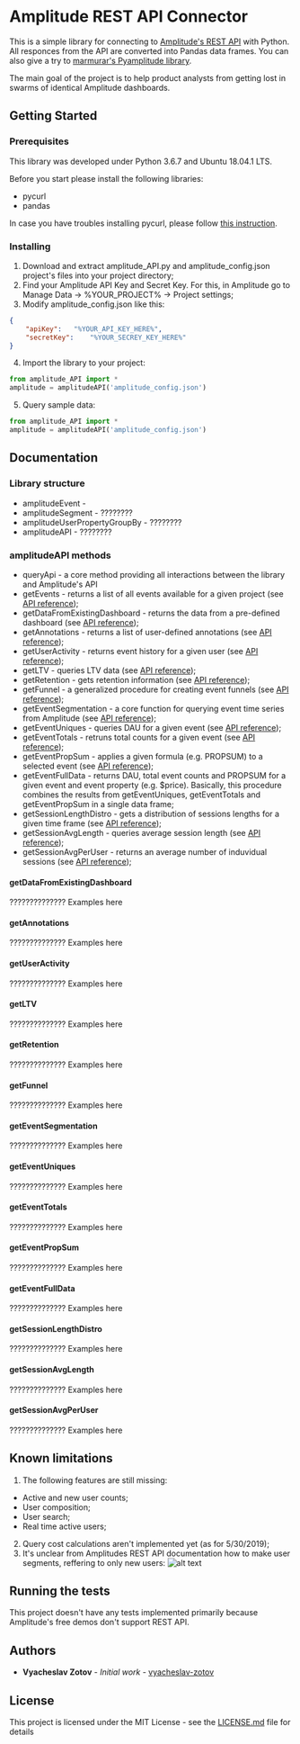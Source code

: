 # Amplitude REST API Connector

This is a simple library for connecting to [Amplitude's REST API](https://amplitude.zendesk.com/hc/en-us/articles/205469748-Dashboard-Rest-API-Export-Amplitude-Dashboard-Data#query-parameters ) with Python. All responces from the API are converted into Pandas data frames. 
You can also give a try to [marmurar's Pyamplitude library](https://github.com/marmurar/pyamplitude).

The main goal of the project is to help product analysts from getting lost in swarms of identical Amplitude dashboards.

## Getting Started

### Prerequisites

This library was developed under Python 3.6.7 and Ubuntu 18.04.1 LTS.

Before you start please install the following libraries:
- pycurl
- pandas

In case you have troubles installing pycurl, please follow [this instruction](https://stackoverflow.com/questions/37669428/error-in-installation-pycurl-7-19-0).

### Installing

1. Download and extract amplitude_API.py and amplitude_config.json project's files into your project directory;
2. Find your Amplitude API Key and Secret Key. For this, in Amplitude go to Manage Data -> %YOUR_PROJECT% -> Project settings;
3. Modify amplitude_config.json like this:

```json
{
	"apiKey":	"%YOUR_API_KEY_HERE%",
	"secretKey":	"%YOUR_SECREY_KEY_HERE%"
}
```

4. Import the library to your project:

```python
from amplitude_API import *
amplitude = amplitudeAPI('amplitude_config.json')
```

5. Query sample data:

```python
from amplitude_API import *
amplitude = amplitudeAPI('amplitude_config.json')
```

## Documentation

### Library structure
- amplitudeEvent - 
- amplitudeSegment - ????????
- amplitudeUserPropertyGroupBy - ????????
- amplitudeAPI - ????????

### amplitudeAPI methods
- queryApi - a core method providing all interactions between the library and Amplitude's API
- getEvents - returns a list of all events available for a given project (see [API reference](https://amplitude.zendesk.com/hc/en-us/articles/205469748-Dashboard-Rest-API-Export-Amplitude-Dashboard-Data#events-list));
- getDataFromExistingDashboard - returns the data from a pre-defined dashboard (see [API reference](https://amplitude.zendesk.com/hc/en-us/articles/205469748-Dashboard-Rest-API-Export-Amplitude-Dashboard-Data#results-from-an-existing-chart));
- getAnnotations - returns a list of user-defined annotations (see [API reference](https://amplitude.zendesk.com/hc/en-us/articles/205469748-Dashboard-Rest-API-Export-Amplitude-Dashboard-Data#annotations)); 
- getUserActivity - returns event history for a given user (see [API reference](https://amplitude.zendesk.com/hc/en-us/articles/205469748-Dashboard-Rest-API-Export-Amplitude-Dashboard-Data#user-activity));
- getLTV - queries LTV data (see [API reference](https://amplitude.zendesk.com/hc/en-us/articles/205469748-Dashboard-Rest-API-Export-Amplitude-Dashboard-Data#revenue%C2%A0ltv));
- getRetention - gets retention information (see [API reference](https://amplitude.zendesk.com/hc/en-us/articles/205469748-Dashboard-Rest-API-Export-Amplitude-Dashboard-Data#retention-analysis));
- getFunnel - a generalized procedure for creating event funnels (see [API reference](https://amplitude.zendesk.com/hc/en-us/articles/205469748-Dashboard-Rest-API-Export-Amplitude-Dashboard-Data#funnel-analysis));
- getEventSegmentation - a core function for querying event time series from Amplitude (see [API reference](https://amplitude.zendesk.com/hc/en-us/articles/205469748-Dashboard-Rest-API-Export-Amplitude-Dashboard-Data#event-segmentation));
- getEventUniques - queries DAU for a given event (see [API reference](https://amplitude.zendesk.com/hc/en-us/articles/205469748-Dashboard-Rest-API-Export-Amplitude-Dashboard-Data#event-segmentation));
- getEventTotals - retruns total counts for a given event (see [API reference](https://amplitude.zendesk.com/hc/en-us/articles/205469748-Dashboard-Rest-API-Export-Amplitude-Dashboard-Data#event-segmentation));
- getEventPropSum - applies a given formula (e.g. PROPSUM) to a selected event (see [API reference](https://amplitude.zendesk.com/hc/en-us/articles/205469748-Dashboard-Rest-API-Export-Amplitude-Dashboard-Data#event-segmentation));
- getEventFullData - returns DAU, total event counts and PROPSUM for a given event and event property (e.g. $price). Basically, this procedure combines the results from getEventUniques, getEventTotals and getEventPropSum in a single data frame;
- getSessionLengthDistro - gets a distribution of sessions lengths for a given time frame (see [API reference](https://amplitude.zendesk.com/hc/en-us/articles/205469748-Dashboard-Rest-API-Export-Amplitude-Dashboard-Data#session-length-distribution));
- getSessionAvgLength - queries average session length (see [API reference](https://amplitude.zendesk.com/hc/en-us/articles/205469748-Dashboard-Rest-API-Export-Amplitude-Dashboard-Data#average-session-length));
- getSessionAvgPerUser - returns an average number of induvidual sessions (see [API reference](https://amplitude.zendesk.com/hc/en-us/articles/205469748-Dashboard-Rest-API-Export-Amplitude-Dashboard-Data#average-sessions-per-user));

#### getDataFromExistingDashboard
?????????????? Examples here
#### getAnnotations
?????????????? Examples here
#### getUserActivity
?????????????? Examples here
#### getLTV
?????????????? Examples here
#### getRetention
?????????????? Examples here
#### getFunnel
?????????????? Examples here
#### getEventSegmentation
?????????????? Examples here
#### getEventUniques
?????????????? Examples here
#### getEventTotals
?????????????? Examples here
#### getEventPropSum
?????????????? Examples here
#### getEventFullData
?????????????? Examples here
#### getSessionLengthDistro
?????????????? Examples here
#### getSessionAvgLength
?????????????? Examples here
#### getSessionAvgPerUser
?????????????? Examples here

## Known limitations
1. The following features are still missing:
- Active and new user counts;
- User composition;
- User search;
- Real time active users;
2. Query cost calculations aren't implemented yet (as for 5/30/2019);
3. It's unclear from Amplitudes REST API documentation how to make user segments, reffering to only new users:
![alt text](https://github.com/vyacheslav-zotov/amplitude/blob/master/docs/new_segment.jpg "New users only segment")

## Running the tests

This project doesn't have any tests implemented primarily because Amplitude's free demos don't support REST API.

## Authors

* **Vyacheslav Zotov** - *Initial work* - [vyacheslav-zotov](https://github.com/vyacheslav-zotov)

## License

This project is licensed under the MIT License - see the [LICENSE.md](LICENSE.md) file for details
